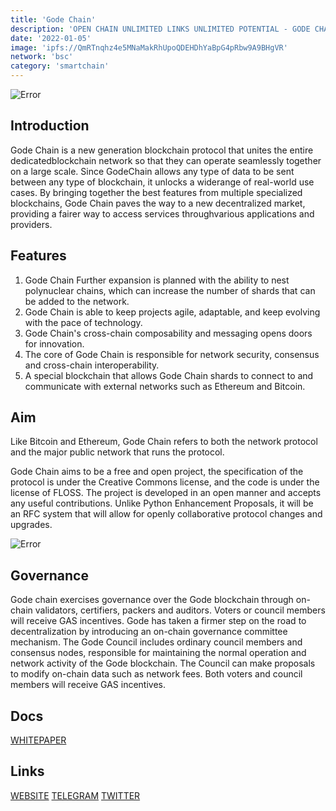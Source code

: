 ```yaml
---
title: 'Gode Chain'
description: 'OPEN CHAIN UNLIMITED LINKS UNLIMITED POTENTIAL - GODE CHAIN'
date: '2022-01-05'
image: 'ipfs://QmRTnqhz4e5MNaMakRhUpoQDEHDhYaBpG4pRbw9A9BHgVR'
network: 'bsc'
category: 'smartchain'
---
```


![Error](ipfs://QmbSVwEuEoep6fWQCq2dxHP6PPJZnFR1Lu3WFDskZMSa2L)

## Introduction

Gode Chain is a new generation blockchain protocol that unites the entire dedicatedblockchain network so that they can operate seamlessly together on a large scale. Since GodeChain allows any type of data to be sent between any type of blockchain, it unlocks a widerange of real-world use cases. By bringing together the best features from multiple specialized blockchains, Gode Chain paves the way to a new decentralized market, providing a fairer way to access services throughvarious applications and providers. 

## Features

1. Gode Chain Further expansion is planned with the ability to nest polynuclear chains, which can increase the number of shards that can be added to the network.
2. Gode Chain is able to keep projects agile, adaptable, and keep evolving with the pace of technology.
3. Gode Chain's cross-chain composability and messaging opens doors for innovation.
4. The core of Gode Chain is responsible for network security, consensus and cross-chain interoperability.
5. A special blockchain that allows Gode Chain shards to connect to and communicate with external networks such as Ethereum and Bitcoin.

## Aim

Like Bitcoin and Ethereum, Gode Chain refers to both the network protocol and the major public network that runs the protocol.

Gode Chain aims to be a free and open project, the specification of the protocol is under the Creative Commons license, and the code is under the license of FLOSS. The project is developed in an open manner and accepts any useful contributions. Unlike Python Enhancement Proposals, it will be an RFC system that will allow for openly collaborative protocol changes and upgrades.

![Error](ipfs://QmU9QHHLJ6NYvnocR1jzKarBnhLuaT91VzaL4vu9y29RqP)



## Governance

Gode chain exercises governance over the Gode blockchain through on-chain validators, certifiers, packers and auditors. Voters or council members will receive GAS incentives.
Gode has taken a firmer step on the road to decentralization by introducing an on-chain governance committee mechanism. The Gode Council includes ordinary council members and consensus nodes, responsible for maintaining the normal operation and network activity of the Gode blockchain. The Council can make proposals to modify on-chain data such as network fees. Both voters and council members will receive GAS incentives.


## Docs

[WHITEPAPER](ipfs://QmeQqnZyUBpsTbbZe2w4c2QcK9kWPhBKVJSTgfSzkJMbVm)

## Links

[WEBSITE](https://godechain.com/)
[TELEGRAM](https://t.me/godechain)
[TWITTER](https://twitter.com/godechain)
